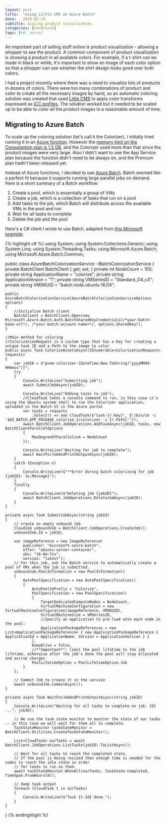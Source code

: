 ```yaml
---
layout: post
title:  "Using Little CMS on Azure Batch"
date:   2019-05-19
subtitle: Scaling product visualization
categories: [technical]
tags: [c#, azure]
---
```


An important part of selling stuff online is product visualization - allowing a shopper to see the product. A common component of product visualization is showing a product in all available colors. For example, if a t-shirt can be made in black or white, it's important to show an image of each color option so that a shopper can see whether the shirt design looks good over both colors.

I had a project recently where there was a need to visualize lots of products in dozens of colors. There were too many combinations of product and color to create all the necessary images by hand, so an automatic coloring solution was created that used [Little CMS](http://www.littlecms.com/) to apply color transforms expressed as [ICC profiles](https://en.wikipedia.org/wiki/ICC_profile). The solution worked but it needed to be scaled up to be able to color all the product images in a reasonable amount of time.

## Migrating to Azure Batch
To scale up the coloring solution (let's call it the Colorizer), I initially tried running it in an [Azure function](https://azure.microsoft.com/en-us/services/functions/). However the [memory limit on the Consumption plan is 1.5 GB](https://docs.microsoft.com/en-us/azure/azure-functions/functions-scale#service-limits), and the Colorizer used more than that since the product images were very large. Also I didn't want to use the App Service plan because the function didn't need to be always on, and the Premium plan hadn't been released yet.

Instead of Azure functions, I decided to use [Azure Batch](https://azure.microsoft.com/en-us/services/batch/). Batch seemed like a perfect fit because it supports running large parallel jobs on demand. Here is a short summary of a Batch workflow:
1. Create a pool, which is essentially a group of VMs
2. Create a job, which is a collection of tasks that run on a pool
3. Add tasks to the job, which Batch will distribute across the available VMs in the pool and run
4. Wait for all tasks to complete
5. Delete the job and the pool

Here's a C# client I wrote to use Batch, adapted from [this Microsoft example](https://github.com/Azure-Samples/azure-batch-samples/tree/master/CSharp/GettingStarted/01_HelloWorld):

{% highlight c# %}
using System;
using System.Collections.Generic;
using System.Linq;
using System.Threading.Tasks;
using Microsoft.Azure.Batch;
using Microsoft.Azure.Batch.Common;

public class AzureBatchColorizationService : IBatchColorizationService
{
    private BatchClient BatchClient { get; set; }
    private int NodeCount = 100;
    private string ApplicationName = "colorize";
    private string ApplicationVersion = "1";
    private string VMSeriesID = "Standard_D4_v3";
    private string VMSKUID = "batch.node.ubuntu 16.04";

    public AzureBatchColorizationService(AzureBatchColorizationServiceOptions options)
    {
        //Initialize Batch client
        BatchClient = BatchClient.Open(new Microsoft.Azure.Batch.Auth.BatchSharedKeyCredentials(/*your-batch-base-url*/, /*your-batch-account-name>*/, options.SharedKey));
    }

    //Main method for coloring
    //ColorizationRequest is a custom type that has a Key for creating a unique task ID and a Path to the image to color
    public async Task ColorizeAssetsAsync(IEnumerable<ColorizationRequest> requests)
    {
        var jobID = $"pvam-colorizer-{DateTime.Now.ToString("yyyyMMdd-HHmmss")}";
        try
        {
            Console.WriteLine("Submitting job");
            await SubmitJobAsync(jobID);

            Console.WriteLine("Adding tasks to job");
            //CloudTask takes a console command to run, in this case it's using the Ubuntu system shell to run the Colorizer application, uploaded in the Batch UI in the Azure portal
            var tasks = requests
                .Select(r => new CloudTask($"task-{r.Key}", $"/bin/sh -c '$AZ_BATCH_APP_PACKAGE_colorize_1/colorizer -i {r.Path}'"));
            await BatchClient.JobOperations.AddTaskAsync(jobID, tasks, new BatchClientParallelOptions
            {
                MaxDegreeOfParallelism = NodeCount
            });

            Console.WriteLine("Waiting for job to complete");
            await WaitForJobAndPrintOutputAsync(jobID);
        }
        catch (Exception e)
        {
            Console.WriteLine($"**Error during batch colorizing for job {jobID}: {e.Message}");
        }
        finally
        {
            Console.WriteLine($"Deleting job {jobID}");
            await BatchClient.JobOperations.DeleteJobAsync(jobID);
        }
    }

    private async Task SubmitJobAsync(string jobId)
    {
        // create an empty unbound Job
        CloudJob unboundJob = BatchClient.JobOperations.CreateJob();
        unboundJob.Id = jobId;

        var imageReference = new ImageReference(
            publisher: "microsoft-azure-batch",
            offer: "ubuntu-server-container",
            sku: "16-04-lts",
            version: "latest");
        // For this job, ask the Batch service to automatically create a pool of VMs when the job is submitted.
        unboundJob.PoolInformation = new PoolInformation()
        {
            AutoPoolSpecification = new AutoPoolSpecification()
            {
                AutoPoolIdPrefix = "Colorize",
                PoolSpecification = new PoolSpecification()
                {
                    TargetDedicatedComputeNodes = NodeCount,
                    VirtualMachineConfiguration = new VirtualMachineConfiguration(imageReference, VMSKUID),
                    VirtualMachineSize = VMSeriesID,
                    //Specify an application to pre-load onto each node in the pool:
                    ApplicationPackageReferences = new List<ApplicationPackageReference> { new ApplicationPackageReference { ApplicationId = ApplicationName, Version = ApplicationVersion } }
                },
                KeepAlive = false,
                //**Important**: limit the pool lifetime to the job lifetime, otherwise after the job's done the pool will stay allocated and accrue charges
                PoolLifetimeOption = PoolLifetimeOption.Job
            }
        };

        // Commit Job to create it in the service
        await unboundJob.CommitAsync();
    }

    private async Task WaitForJobAndPrintOutputAsync(string jobID)
    {
        Console.WriteLine("Waiting for all tasks to complete on job: {0} ...", jobID);

        // We use the task state monitor to monitor the state of our tasks -- in this case we will wait for them all to complete.
        TaskStateMonitor taskStateMonitor = BatchClient.Utilities.CreateTaskStateMonitor();

        List<CloudTask> ourTasks = await BatchClient.JobOperations.ListTasks(jobID).ToListAsync();

        // Wait for all tasks to reach the completed state.
        // If the pool is being resized then enough time is needed for the nodes to reach the idle state in order
        // for tasks to run on them.
        await taskStateMonitor.WhenAll(ourTasks, TaskState.Completed, TimeSpan.FromHours(8));

        // dump task output
        foreach (CloudTask t in ourTasks)
        {
            Console.WriteLine($"Task {t.Id} done.");
        }
    }
}
{% endhighlight %}